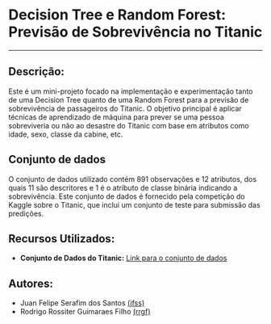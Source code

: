 # Decision Tree e Random Forest: Previsão de Sobrevivência no Titanic

---

## Descrição:
Este é um mini-projeto focado na implementação e experimentação tanto de uma Decision Tree quanto de uma Random Forest para a previsão de sobrevivência de passageiros do Titanic. O objetivo principal é aplicar técnicas de aprendizado de máquina para prever se uma pessoa sobreviveria ou não ao desastre do Titanic com base em atributos como idade, sexo, classe da cabine, etc.

## Conjunto de dados
O conjunto de dados utilizado contém 891 observações e 12 atributos, dos quais 11 são descritores e 1 é o atributo de classe binária indicando a sobrevivência. Este conjunto de dados é fornecido pela competição do Kaggle sobre o Titanic, que inclui um conjunto de teste para submissão das predições.

## Recursos Utilizados:
- **Conjunto de Dados do Titanic:** [Link para o conjunto de dados](https://www.kaggle.com/c/titanic/data)

## Autores:
* Juan Felipe Serafim dos Santos [(jfss)](https://github.com/JuanFelipeSerafim)
* Rodrigo Rossiter Guimaraes Filho [(rrgf)](https://github.com/rossiterr)
